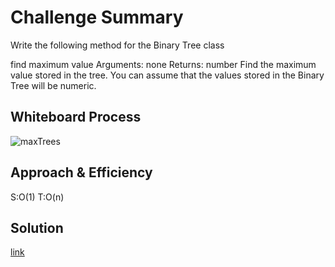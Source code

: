 

# Challenge Summary
Write the following method for the Binary Tree class

find maximum value
Arguments: none
Returns: number
Find the maximum value stored in the tree. You can assume that the values stored in the Binary Tree will be numeric.

## Whiteboard Process
![maxTrees](https://user-images.githubusercontent.com/97823170/160720403-bfa9e9b1-39a2-4ff9-b855-76041ba6d0be.png)


## Approach & Efficiency
S:O(1)
T:O(n)

## Solution
[link](https://github.com/basharalmhairat/data-structures-and-algorithms/blob/fa5f4f9b2ea2c237e370cdc5fe5580dc4cdb1108/trees/app/src/main/java/trees/BinaryTree.java)
